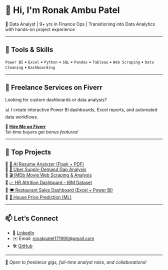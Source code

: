 # 👋 Hi, I'm Ronak Ambu Patel

🎯 Data Analyst | 9+ yrs in Finance Ops | Transitioning into Data Analytics with hands-on project experience

---

## 🧠 Tools & Skills
`Power BI` • `Excel` • `Python` • `SQL` • `Pandas` • `Tableau` • `Web Scraping` • `Data Cleaning` • `Dashboarding`

---

## 💼 Freelance Services on Fiverr
Looking for custom dashboards or data analysis?

📊 I create interactive Power BI dashboards, Excel reports, and automated data workflows.

🎯 **[Hire Me on Fiverr](https://www.fiverr.com/ronak1790/create-a-professional-power-bi-dashboard-with-insightful-visualizations)**  
_1st-time buyers get bonus features!_

---

## 📂 Top Projects

🔹 [🧠 AI Resume Analyzer (Flask + PDF)](https://github.com/ronak171990/AI-Resume-Analyzer)  
🔹 [🚖 Uber Supply-Demand Gap Analysis](https://github.com/ronak171990/Uber-Supply-Demand-Gap)  
🔹 [🎬 IMDb Movie Web Scraping & Analysis](https://github.com/ronak171990/IMDb-Web-Scraping-and-Analysis)  
🔹 [📈 HR Attrition Dashboard – IBM Dataset](https://github.com/ronak171990/IBM-HR-Analytics-Employee-Attrition-)  
🔹 [🍽️ Restaurant Sales Dashboard (Excel + Power BI)](https://github.com/ronak171990/restaurant-data-analysis)  
🔹 [🏡 House Price Prediction (ML)](https://github.com/ronak171990/House-Price-Prediction)

---

## 📫 Let’s Connect
- 💼 [LinkedIn](https://www.linkedin.com/in/ronak-patel1790)
- ✉️ Email: ronakpatel171990@gmail.com
- 🛠️ [GitHub](https://github.com/ronak171990)

---

🌟 *Open to freelance gigs, full-time analyst roles, and collaborations!*
